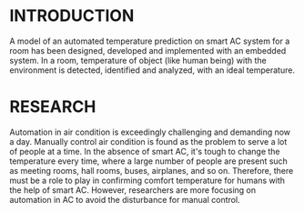 
# INTRODUCTION
   A model of an automated temperature prediction on smart AC system for a room has been designed, developed and implemented
   with an embedded system. In a room, temperature of object (like human being) with the environment is detected, identified and analyzed, with an ideal temperature.
# RESEARCH
  Automation in air condition is exceedingly challenging and demanding now a day. Manually control air condition is found as the problem to serve a lot of people at a time. In the absence of smart AC, it's tough to change the temperature every time, where a large number of people are present such as meeting rooms, hall rooms, buses, airplanes, and so on. Therefore, there must be a role to play in confirming comfort temperature for humans with the help of smart AC. However, researchers are more focusing on automation in AC to avoid the disturbance for manual control.
